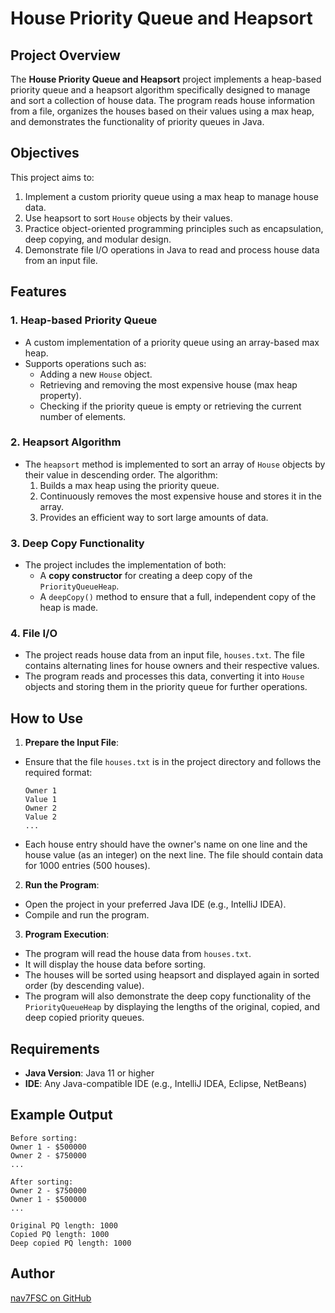 # House Priority Queue and Heapsort

## Project Overview

The **House Priority Queue and Heapsort** project implements a heap-based priority queue and a heapsort algorithm specifically designed to manage and sort a collection of house data. The program reads house information from a file, organizes the houses based on their values using a max heap, and demonstrates the functionality of priority queues in Java.

## Objectives

This project aims to:
1. Implement a custom priority queue using a max heap to manage house data.
2. Use heapsort to sort `House` objects by their values.
3. Practice object-oriented programming principles such as encapsulation, deep copying, and modular design.
4. Demonstrate file I/O operations in Java to read and process house data from an input file.

## Features

### 1. Heap-based Priority Queue

- A custom implementation of a priority queue using an array-based max heap.
- Supports operations such as:
  - Adding a new `House` object.
  - Retrieving and removing the most expensive house (max heap property).
  - Checking if the priority queue is empty or retrieving the current number of elements.

### 2. Heapsort Algorithm

- The `heapsort` method is implemented to sort an array of `House` objects by their value in descending order. The algorithm:
  1. Builds a max heap using the priority queue.
  2. Continuously removes the most expensive house and stores it in the array.
  3. Provides an efficient way to sort large amounts of data.

### 3. Deep Copy Functionality

- The project includes the implementation of both:
  - A **copy constructor** for creating a deep copy of the `PriorityQueueHeap`.
  - A `deepCopy()` method to ensure that a full, independent copy of the heap is made.

### 4. File I/O

- The project reads house data from an input file, `houses.txt`. The file contains alternating lines for house owners and their respective values.
- The program reads and processes this data, converting it into `House` objects and storing them in the priority queue for further operations.

## How to Use

1. **Prepare the Input File**:
  - Ensure that the file `houses.txt` is in the project directory and follows the required format:
    ```
    Owner 1
    Value 1
    Owner 2
    Value 2
    ...
    ```
  - Each house entry should have the owner's name on one line and the house value (as an integer) on the next line. The file should contain data for 1000 entries (500 houses).

2. **Run the Program**:
  - Open the project in your preferred Java IDE (e.g., IntelliJ IDEA).
  - Compile and run the program.

3. **Program Execution**:
  - The program will read the house data from `houses.txt`.
  - It will display the house data before sorting.
  - The houses will be sorted using heapsort and displayed again in sorted order (by descending value).
  - The program will also demonstrate the deep copy functionality of the `PriorityQueueHeap` by displaying the lengths of the original, copied, and deep copied priority queues.

## Requirements

- **Java Version**: Java 11 or higher
- **IDE**: Any Java-compatible IDE (e.g., IntelliJ IDEA, Eclipse, NetBeans)

## Example Output

    Before sorting:
    Owner 1 - $500000
    Owner 2 - $750000
    ...

    After sorting:
    Owner 2 - $750000
    Owner 1 - $500000
    ...

    Original PQ length: 1000
    Copied PQ length: 1000
    Deep copied PQ length: 1000

## Author

[nav7FSC on GitHub](https://github.com/nav7FSC)